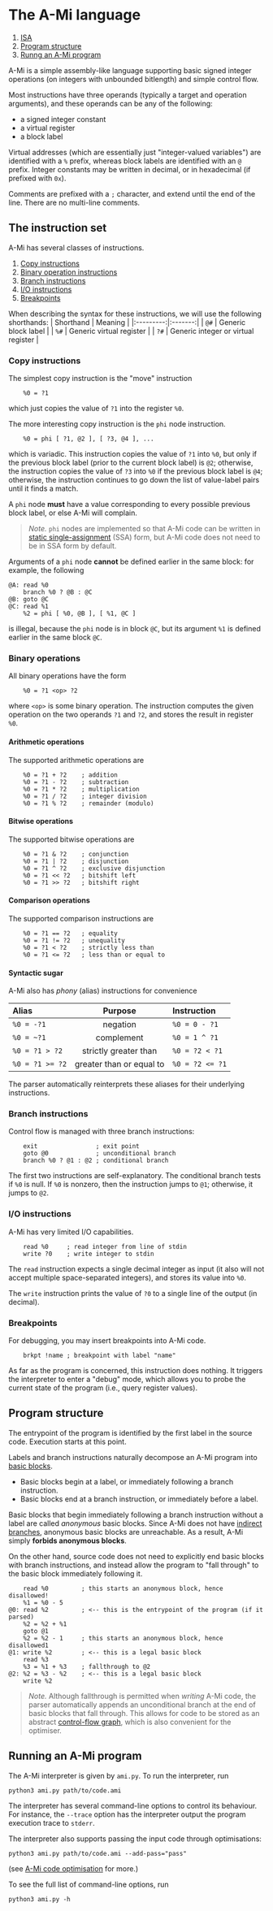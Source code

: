 # The A-Mi language

1. [ISA](#the-instruction-set)
1. [Program structure](#program-structure)
1. [Runng an A-Mi program](#running-an-a-mi-program)

A-Mi is a simple assembly-like language supporting basic signed integer operations (on integers with unbounded bitlength) and simple control flow.

Most instructions have three operands (typically a target and operation arguments), and these operands can be any of the following:
- a signed integer constant
- a virtual register
- a block label

Virtual addresses (which are essentially just "integer-valued variables") are identified with a `%` prefix, whereas block labels are identified with an `@` prefix.
Integer constants may be written in decimal, or in hexadecimal (if prefixed with `0x`).

Comments are prefixed with a `;` character, and extend until the end of the line.
There are no multi-line comments.

## The instruction set

A-Mi has several classes of instructions.

1. [Copy instructions](#copy-instructions)
1. [Binary operation instructions](#binary-operations)
1. [Branch instructions](#branch-instructions)
1. [I/O instructions](#io-instructions)
1. [Breakpoints](#breakpoints)

When describing the syntax for these instructions, we will use the following shorthands:
| Shorthand | Meaning |
|:---------:|:-------:|
| `@#`      | Generic block label |
| `%#`      | Generic virtual register |
| `?#`      | Generic integer or virtual register |

### Copy instructions

The simplest copy instruction is the "move" instruction
```ami
    %0 = ?1
```
which just copies the value of `?1` into the register `%0`.

The more interesting copy instruction is the `phi` node instruction.
```ami
    %0 = phi [ ?1, @2 ], [ ?3, @4 ], ...
```
which is variadic.
This instruction copies the value of `?1` into `%0`, but only if the previous block label (prior to the current block label) is `@2`; otherwise, the instruction copies the value of `?3` into `%0` if the previous block label is `@4`; otherwise, the instruction continues to go down the list of value-label pairs until it finds a match.

A `phi` node **must** have a value corresponding to every possible previous block label, or else A-Mi will complain.

> *Note.* `phi` nodes are implemented so that A-Mi code can be written in [static single-assignment](https://en.wikipedia.org/wiki/Static_single_assignment_form) (SSA) form, but A-Mi code does not need to be in SSA form by default.

Arguments of a `phi` node **cannot** be defined earlier in the same block: for example, the following
```ami
@A: read %0
    branch %0 ? @B : @C
@B: goto @C
@C: read %1
    %2 = phi [ %0, @B ], [ %1, @C ]
```
is illegal, because the `phi` node is in block `@C`, but its argument `%1` is defined earlier in the same block `@C`.

### Binary operations

All binary operations have the form
```ami
    %0 = ?1 <op> ?2
```
where `<op>` is some binary operation.
The instruction computes the given operation on the two operands `?1` and `?2`, and stores the result in register `%0`.

#### Arithmetic operations
The supported arithmetic operations are
```ami
    %0 = ?1 + ?2    ; addition
    %0 = ?1 - ?2    ; subtraction
    %0 = ?1 * ?2    ; multiplication
    %0 = ?1 / ?2    ; integer division
    %0 = ?1 % ?2    ; remainder (modulo)
```

#### Bitwise operations
The supported bitwise operations are
```ami
    %0 = ?1 & ?2    ; conjunction
    %0 = ?1 | ?2    ; disjunction
    %0 = ?1 ^ ?2    ; exclusive disjunction
    %0 = ?1 << ?2   ; bitshift left
    %0 = ?1 >> ?2   ; bitshift right
```

#### Comparison operations
The supported comparison instructions are
```ami
    %0 = ?1 == ?2   ; equality
    %0 = ?1 != ?2   ; unequality
    %0 = ?1 < ?2    ; strictly less than
    %0 = ?1 <= ?2   ; less than or equal to
```

#### Syntactic sugar
A-Mi also has *phony* (alias) instructions for convenience

| Alias           | Purpose                  | Instruction     |
|:----------------|:------------------------:|:----------------|
| `%0 = -?1`      | negation                 | `%0 = 0 - ?1`   |
| `%0 = ~?1`      | complement               | `%0 = 1 ^ ?1`   |
| `%0 = ?1 > ?2`  | strictly greater than    | `%0 = ?2 < ?1`  |
| `%0 = ?1 >= ?2` | greater than or equal to | `%0 = ?2 <= ?1` |

The parser automatically reinterprets these aliases for their underlying instructions.

### Branch instructions

Control flow is managed with three branch instructions:
```ami
    exit                ; exit point
    goto @0             ; unconditional branch
    branch %0 ? @1 : @2 ; conditional branch
```
The first two instructions are self-explanatory.
The conditional branch tests if `%0` is null.
If `%0` is nonzero, then the instruction jumps to `@1`; otherwise, it jumps to `@2`.

### I/O instructions

A-Mi has very limited I/O capabilities.
```ami
    read %0     ; read integer from line of stdin
    write ?0    ; write integer to stdin
```
The `read` instruction expects a single decimal integer as input (it also will not accept multiple space-separated integers), and stores its value into `%0`.

The `write` instruction prints the value of `?0` to a single line of the output (in decimal).

### Breakpoints

For debugging, you may insert breakpoints into A-Mi code.
```ami
    brkpt !name ; breakpoint with label "name"
```
As far as the program is concerned, this instruction does nothing.
It triggers the interpreter to enter a "debug" mode, which allows you to probe the current state of the program (i.e., query register values).

## Program structure

The entrypoint of the program is identified by the first label in the source code.
Execution starts at this point.

Labels and branch instructions naturally decompose an A-Mi program into [basic blocks](https://en.wikipedia.org/Basic_block).
- Basic blocks begin at a label, or immediately following a branch instruction.
- Basic blocks end at a branch instruction, or immediately before a label.

Basic blocks that begin immediately following a branch instruction without a label are called *anonymous* basic blocks.
Since A-Mi does not have [indirect branches](https://en.wikipedia.org/Indirect_branch), anonymous basic blocks are unreachable.
As a result, A-Mi simply **forbids anonymous blocks**.

On the other hand, source code does not need to explicitly end basic blocks with branch instructions, and instead allow the program to "fall through" to the basic block immediately following it.

```ami
    read %0         ; this starts an anonymous block, hence disallowed!
    %1 = %0 - 5
@0: read %2         ; <-- this is the entrypoint of the program (if it parsed)
    %2 = %2 + %1
    goto @1
    %2 = %2 - 1     ; this starts an anonymous block, hence disallowed1
@1: write %2        ; <-- this is a legal basic block
    read %3
    %3 = %1 + %3    ; fallthrough to @2
@2: %2 = %3 - %2    ; <-- this is a legal basic block
    write %2
```

> *Note.* Although fallthrough is permitted when *writing* A-Mi code, the parser automatically appends an unconditional branch at the end of basic blocks that fall through.
> This allows for code to be stored as an abstract [control-flow graph](https://en.wikipedia.org/wiki/Control-flow_graph), which is also convenient for the optimiser.

## Running an A-Mi program

The A-Mi interpreter is given by `ami.py`.
To run the interpreter, run
```console
python3 ami.py path/to/code.ami
```
The interpreter has several command-line options to control its behaviour.
For instance, the `--trace` option has the interpreter output the program execution trace to `stderr`.

The interpreter also supports passing the input code through optimisations:
```console
python3 ami.py path/to/code.ami --add-pass="pass"
```
(see [A-Mi code optimisation](amo.md) for more.)

To see the full list of command-line options, run
```console
python3 ami.py -h
```
